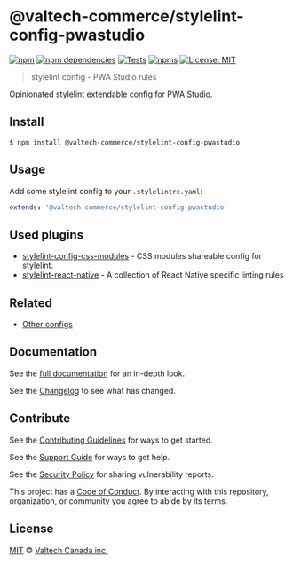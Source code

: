 # @valtech-commerce/stylelint-config-pwastudio

[![npm][npm-badge]][npm-url]
[![npm dependencies][dependencies-badge]][dependencies-url]
[![Tests][tests-badge]][tests-url]
[![npms][npms-badge]][npms-url]
[![License: MIT][license-badge]][license-url]

> stylelint config - PWA Studio rules

Opinionated stylelint [extendable config](https://stylelint.io/user-guide/configuration/#extends) for
[PWA Studio](https://github.com/magento/pwa-studio).

## Install

```
$ npm install @valtech-commerce/stylelint-config-pwastudio
```


## Usage

Add some stylelint config to your `.stylelintrc.yaml`:

```yaml
extends: '@valtech-commerce/stylelint-config-pwastudio'
```


## Used plugins

- [stylelint-config-css-modules](https://github.com/pascalduez/stylelint-config-css-modules) - CSS modules shareable config for stylelint.
- [stylelint-react-native](https://github.com/kristerkari/stylelint-react-native) - A collection of React Native specific linting rules


## Related

- [Other configs](https://github.com/valtech-commerce/stylelint-config)


## Documentation

See the [full documentation](https://valtech-commerce.github.io/stylelint-config/pwastudio) for an in-depth look.

See the [Changelog](../../CHANGELOG.md) to see what has changed.


## Contribute

See the [Contributing Guidelines](../../CONTRIBUTING.md) for ways to get started.

See the [Support Guide](../../SUPPORT.md) for ways to get help.

See the [Security Policy](../../SECURITY.md) for sharing vulnerability reports.

This project has a [Code of Conduct](../../CODE_OF_CONDUCT.md).
By interacting with this repository, organization, or community you agree to abide by its terms.


## License

[MIT](LICENSE) © [Valtech Canada inc.](https://www.valtech.ca/)




[npm-badge]:          https://img.shields.io/npm/v/@valtech-commerce/stylelint-config-pwastudio?style=flat-square
[dependencies-badge]: https://img.shields.io/david/valtech-commerce/stylelint-config?path=packages/pwastudio&style=flat-square
[tests-badge]:        https://img.shields.io/github/workflow/status/valtech-commerce/stylelint-config/tests/main?label=tests&style=flat-square
[npms-badge]:         https://badges.npms.io/%40valtech-commerce%2Fstylelint-config-pwastudio.svg?style=flat-square
[license-badge]:      https://img.shields.io/badge/license-MIT-green?style=flat-square

[npm-url]:          https://www.npmjs.com/package/@valtech-commerce/stylelint-config-pwastudio
[dependencies-url]: https://david-dm.org/valtech-commerce/stylelint-config?path=packages/pwastudio
[tests-url]:        https://github.com/valtech-commerce/stylelint-config/actions?query=workflow%3Atests+branch%3Amain
[npms-url]:         https://npms.io/search?q=%40valtech-commerce%2Fstylelint-config-pwastudio
[license-url]:      https://opensource.org/licenses/MIT
